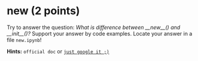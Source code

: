 # new (2 points)

Try to answer the question: *What is difference between \_\_new__() and \_\_init__()?*
Support your answer by code examples. Locate your answer in a file `new.ipynb`!
  
**Hints:** `official doc` or [`just google it ;)`](http://bit.ly/2xqpNbA)
